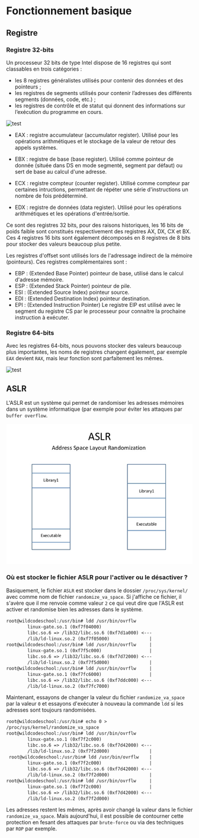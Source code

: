 # Fonctionnement basique
## Registre
### Registre 32-bits

Un processeur 32 bits de type Intel dispose de 16 registres qui sont classables en trois catégories :

- les 8 registres généralistes utilisés pour contenir des données et des pointeurs ;
- les registres de segments utilisés pour contenir l’adresses des différents segments (données, code, etc.) ;
- les registres de contrôle et de statut qui donnent des informations sur l’exécution du programme en cours.

![test](http://flint.cs.yale.edu/cs421/papers/x86-asm/x86-registers.png)

- EAX : registre accumulateur (accumulator register).
Utilisé pour les opérations arithmétiques et le stockage de la valeur de retour des appels systèmes.

- EBX : registre de base (base register). 
Utilisé comme pointeur de donnée (située dans DS en mode segmenté, segment par défaut) ou sert de base au calcul d'une adresse.

- ECX : registre compteur (counter register). 
Utilisé comme compteur par certaines intructions, permettant de répéter une série d'instructions un nombre de fois prédéterminé.

- EDX : registre de données (data register). 
Utilisé pour les opérations arithmétiques et les opérations d'entrée/sortie.

Ce sont des registres 32 bits, pour des raisons historiques, les 16 bits de poids faible sont constitués respectivement des registres AX, DX, CX et BX. 
Ces 4 registres 16 bits sont également décomposés en 8 registres de 8 bits pour stocker des valeurs beaucoup plus petite.

Les registres d'offset sont utilisés lors de l'adressage indirect de la mémoire (pointeurs). Ces registres complémentaires sont :

- EBP : (Extended Base Pointer) pointeur de base, utilisé dans le calcul d'adresse mémoire.
- ESP : (Extended Stack Pointer) pointeur de pile.
- ESI : (Extended Source Index) pointeur source.
- EDI : (Extended Destination Index) pointeur destination.
- EPI : (Extended Instruction Pointer) Le registre EIP est utilisé avec le segment du registre CS par le processeur pour connaitre la prochaine instruction à exécuter.

### Registre 64-bits

Avec les registres 64-bits, nous pouvons stocker des valeurs beaucoup plus importantes, les noms de registres changent également, par exemple `EAX` devient `RAX`, mais leur fonction sont parfaitement les mêmes.

![test](https://clementbera.files.wordpress.com/2014/01/gpreg.png)

## ASLR

L'ASLR est un système qui permet de randomiser les adresses mémoires dans un système informatique (par exemple pour éviter les attaques par `buffer overflow`.

![test](https://raw.githubusercontent.com/0ldProgrammer/pic/main/remix-ondemand-live-randomization-finegrained-live-aslr-during-runtime-6-638.jpg)

### Où est stocker le fichier ASLR pour l'activer ou le désactiver ?

Basiquement, le fichier `ASLR` est stocker dans le dossier `/proc/sys/kernel/` avec comme nom de fichier `randomize_va_space`. Si j'affiche ce fichier, il s'avère que il me renvoie comme valeur `2` ce qui veut dire que l'ASLR est activer et randomise bien les adresses dans le système.

    root@wildcodeschool:/usr/bin# ldd /usr/bin/ovrflw 
            linux-gate.so.1 (0xf7f04000)
            libc.so.6 => /lib32/libc.so.6 (0xf7d1a000) <---
            /lib/ld-linux.so.2 (0xf7f05000)               |
    root@wildcodeschool:/usr/bin# ldd /usr/bin/ovrflw     |
            linux-gate.so.1 (0xf7f5c000)                  |
            libc.so.6 => /lib32/libc.so.6 (0xf7d72000) <---
            /lib/ld-linux.so.2 (0xf7f5d000)               |
    root@wildcodeschool:/usr/bin# ldd /usr/bin/ovrflw     |
            linux-gate.so.1 (0xf7fc6000)                  |
            libc.so.6 => /lib32/libc.so.6 (0xf7ddc000) <---
            /lib/ld-linux.so.2 (0xf7fc7000)

Maintenant, essayons de changer la valeur du fichier `randomize_va_space` par la valeur `0` et essayons d'exécuter à nouveau la commande `ldd` si les adresses sont toujours randomisées.

    root@wildcodeschool:/usr/bin# echo 0 > /proc/sys/kernel/randomize_va_space
    root@wildcodeschool:/usr/bin# ldd /usr/bin/ovrflw
            linux-gate.so.1 (0xf7f2c000)
            libc.so.6 => /lib32/libc.so.6 (0xf7d42000) <---
            /lib/ld-linux.so.2 (0xf7f2d000)               |
     root@wildcodeschool:/usr/bin# ldd /usr/bin/ovrflw    |
            linux-gate.so.1 (0xf7f2c000)                  |
            libc.so.6 => /lib32/libc.so.6 (0xf7d42000) <---
            /lib/ld-linux.so.2 (0xf7f2d000)               |    
    root@wildcodeschool:/usr/bin# ldd /usr/bin/ovrflw     |
            linux-gate.so.1 (0xf7f2c000)                  |
            libc.so.6 => /lib32/libc.so.6 (0xf7d42000) <---
            /lib/ld-linux.so.2 (0xf7f2d000) 
 
 Les adresses restent les mêmes, après avoir changé la valeur dans le fichier `randomize_va_space`. Mais aujourd'hui, il est possible de contourner cette protection en fesant des attaques par `brute-force` ou via des techniques par `ROP` par exemple.
 
